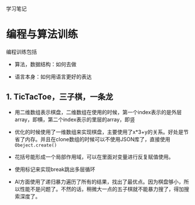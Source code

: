 学习笔记

# 编程与算法训练

编程训练包括

- 算法，数据结构：如何去做

- 语言本身：如何用语言更好的表达

## 1. TicTacToe，三子棋，一条龙

- 用二维数组表示棋盘，二维数组在使用的时候，第一个index表示的是外层array，即横，第二个index表示的里层的array，即竖

- 优化的时候使用了一维数组来实现棋盘，主要使用了x*3+y的关系。好处是节省了内存。并且在clone数组的时候可以不使用JSON库了，直接使用`Obeject.create()`

- 花括号能形成一个局部作用域，可以在里面对变量进行反复赋值使用。

- 使用标记来实现break跳出多层循环

- AI方面使用了递归暴力遍历了所有的结果，找出了最优点。因为棋盘够小，所以性能不是问题了。不然的话，稍微大一点的五子棋就不能暴力搜了，得加搜索深度了。
